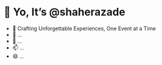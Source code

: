 # 👋 Yo, It’s @shaherazade
- 👀 Crafting Unforgettable Experiences, One Event at a Time
- 🌱 ...
- 💞️ ...
- 📫 ...
- 😄 ...

